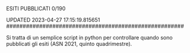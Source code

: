 ESITI PUBBLICATI 0/190 

UPDATED 2023-04-27 17:15:19.815651
######################################################

Si tratta di un semplice script in python per controllare quando sono pubblicati gli esiti (ASN 2021, quinto quadrimestre).

